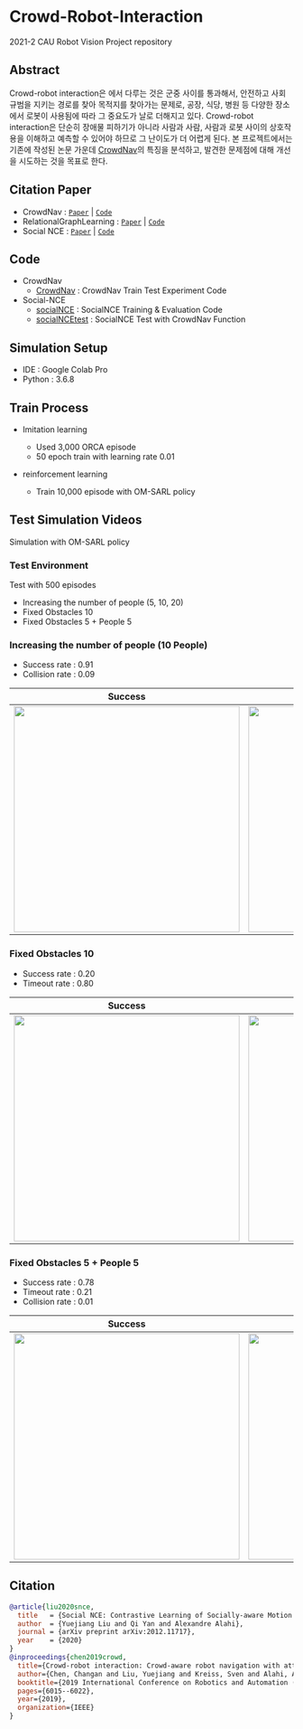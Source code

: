 # Crowd-Robot-Interaction
2021-2 CAU Robot Vision Project repository

## Abstract
Crowd-robot interaction은 에서 다루는 것은 군중 사이를 통과해서, 안전하고 사회 규범을 지키는 경로를 찾아 목적지를 찾아가는 문제로, 공장, 식당, 병원 등 다양한 장소에서 로봇이 사용됨에 따라 그 중요도가 날로 더해지고 있다. 
Crowd-robot interaction은 단순히 장애물 피하기가 아니라  사람과 사람, 사람과 로봇 사이의 상호작용을 이해하고 예측할 수 있어야 하므로 그 난이도가 더 어렵게 된다. 
본 프로젝트에서는 기존에 작성된 논문 가운데 [CrowdNav](https://arxiv.org/abs/1809.08835)의 특징을 분석하고, 발견한 문제점에 대해 개선을 시도하는 것을 목표로 한다.

## Citation Paper
- CrowdNav : [`Paper`](https://arxiv.org/abs/1809.08835) | [`Code`](https://github.com/vita-epfl/CrowdNav)
- RelationalGraphLearning : [`Paper`](https://arxiv.org/abs/1909.13165) | [`Code`](https://github.com/ChanganVR/RelationalGraphLearning)
- Social NCE : [`Paper`](https://arxiv.org/abs/2012.11717) | [`Code`](https://github.com/vita-epfl/social-nce)

## Code
- CrowdNav
  - [CrowdNav](crowd_nav.ipynb) : CrowdNav Train Test Experiment Code
- Social-NCE
  - [socialNCE](socialNCE_styoo.ipynb) : SocialNCE Training & Evaluation Code
  - [socialNCEtest](SocialNCEtest.ipynb) : SocialNCE Test with CrowdNav Function

## Simulation Setup
- IDE : Google Colab Pro
- Python : 3.6.8

## Train Process
- Imitation learning
  - Used 3,000 ORCA episode
  - 50 epoch train with learning rate 0.01

- reinforcement learning
  - Train 10,000 episode with OM-SARL policy


## Test Simulation Videos
Simulation with OM-SARL policy

### Test Environment
Test with 500 episodes
- Increasing the number of people (5, 10, 20)
- Fixed Obstacles 10
- Fixed Obstacles 5 + People 5

### Increasing the number of people (10 People)
- Success rate : 0.91
- Collision rate : 0.09

Success             | Collision
:-------------------------:|:-------------------------:
<img src="https://user-images.githubusercontent.com/39907669/146884422-ff853693-884d-416b-9fca-9de94fd61529.gif" width= "400"/>|<img src="https://user-images.githubusercontent.com/39907669/146884686-f545b23b-f2c4-4947-87fb-9e4d9607a9de.gif" width= "400"/>

### Fixed Obstacles 10
- Success rate : 0.20
- Timeout rate : 0.80

Success             | Timeout
:-------------------------:|:-------------------------:
<img src="https://user-images.githubusercontent.com/39907669/146885125-6cc02267-42c0-4d1d-8b40-02b2da210c00.gif" width= "400"/>|<img src="https://user-images.githubusercontent.com/39907669/146885006-64f53577-ecf7-4c00-a04c-a5e96521eee3.gif" width= "400"/>

### Fixed Obstacles 5 + People 5
- Success rate : 0.78
- Timeout rate : 0.21
- Collision rate : 0.01

Success             | Timeout
:-------------------------:|:-------------------------:
<img src="https://user-images.githubusercontent.com/39907669/146885731-e8b2d7f3-cc23-46b7-8d57-c3b4979d186f.gif" width= "400"/>|<img src="https://user-images.githubusercontent.com/39907669/146885845-ff621ce5-d102-47f7-a18e-e9c5ddd14071.gif" width= "400"/>

## Citation
```bibtex
@article{liu2020snce,
  title   = {Social NCE: Contrastive Learning of Socially-aware Motion Representations},
  author  = {Yuejiang Liu and Qi Yan and Alexandre Alahi},
  journal = {arXiv preprint arXiv:2012.11717},
  year    = {2020}
}
@inproceedings{chen2019crowd,
  title={Crowd-robot interaction: Crowd-aware robot navigation with attention-based deep reinforcement learning},
  author={Chen, Changan and Liu, Yuejiang and Kreiss, Sven and Alahi, Alexandre},
  booktitle={2019 International Conference on Robotics and Automation (ICRA)},
  pages={6015--6022},
  year={2019},
  organization={IEEE}
}
```
